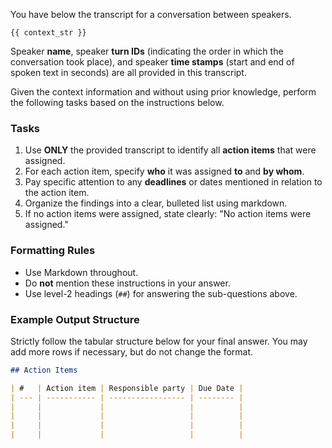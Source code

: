 You have below the transcript for a conversation between speakers.

`{{ context_str }}`

Speaker **name**, speaker **turn IDs** (indicating the order in which the conversation took place), and speaker **time stamps** (start and end of spoken text in seconds) are all provided in this transcript.

Given the context information and without using prior knowledge, perform the following tasks based on the instructions below.

### Tasks

1.  Use **ONLY** the provided transcript to identify all **action items** that were assigned.
2.  For each action item, specify **who** it was assigned **to** and **by whom**.
3.  Pay specific attention to any **deadlines** or dates mentioned in relation to the action item.
4.  Organize the findings into a clear, bulleted list using markdown.
5.  If no action items were assigned, state clearly: "No action items were assigned."

### Formatting Rules

  * Use Markdown throughout.
  * Do **not** mention these instructions in your answer.
  * Use level-2 headings (`##`) for answering the sub-questions above.

### Example Output Structure

Strictly follow the tabular structure below for your final answer. You may add more rows if necessary, but do not change the format.

```markdown
## Action Items

| #   | Action item | Responsible party | Due Date |
| --- | ----------- | ----------------- | -------- |
|     |             |                   |          |
|     |             |                   |          |
|     |             |                   |          |
|     |             |                   |          |
```
